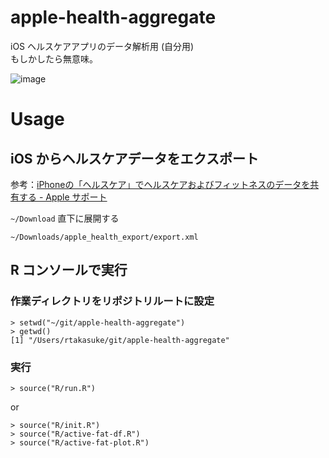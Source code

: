 # apple-health-aggregate
iOS ヘルスケアアプリのデータ解析用 (自分用)  
もしかしたら無意味。  
  
  
![image](https://user-images.githubusercontent.com/1833985/110324194-02a8e580-8059-11eb-8d34-c12fd206cee2.png)


# Usage
## iOS からヘルスケアデータをエクスポート
参考：[iPhoneの「ヘルスケア」でヘルスケアおよびフィットネスのデータを共有する - Apple サポート](https://support.apple.com/ja-jp/guide/iphone/iph27f6325b2/ios)

`~/Download` 直下に展開する
```
~/Downloads/apple_health_export/export.xml
```

## R コンソールで実行

### 作業ディレクトリをリポジトリルートに設定
```
> setwd("~/git/apple-health-aggregate")
> getwd()
[1] "/Users/rtakasuke/git/apple-health-aggregate"
```

### 実行
```
> source("R/run.R")
```
or
```
> source("R/init.R")
> source("R/active-fat-df.R")
> source("R/active-fat-plot.R")
```
